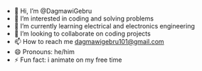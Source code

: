 - 👋 Hi, I’m @DagmawiGebru
- 👀 I’m interested in coding and solving problems
- 🌱 I’m currently learning electrical and electronics engineering
- 💞️ I’m looking to collaborate on coding projects
- 📫 How to reach me dagmawigebru101@gmail.com
- 😄 Pronouns: he/him
- ⚡ Fun fact: i animate on my free time

<!---
DagmawiGebru/DagmawiGebru is a ✨ special ✨ repository because its `README.md` (this file) appears on your GitHub profile.
You can click the Preview link to take a look at your changes.
--->

